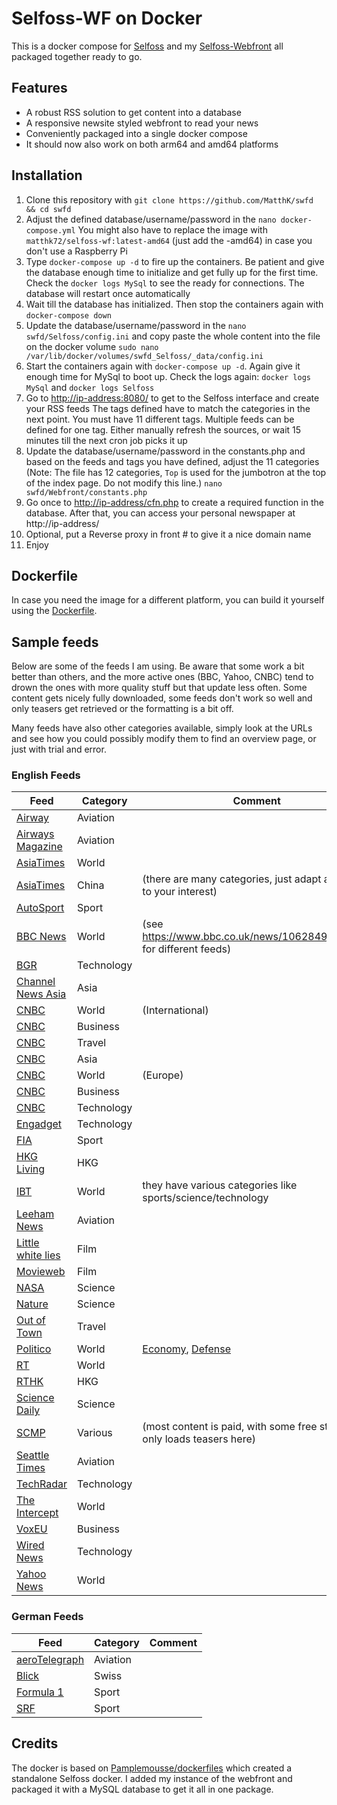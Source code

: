 # Selfoss-WF on Docker
This is a docker compose for [Selfoss](https://github.com/fossar/selfoss) and my [Selfoss-Webfront](https://github.com/MatthK/Selfoss-Webfront) all packaged together ready to go.

## Features
- A robust RSS solution to get content into a database
- A responsive newsite styled webfront to read your news
- Conveniently packaged into a single docker compose 
- It should now also work on both arm64 and amd64 platforms

## Installation

1.  Clone this repository with `git clone https://github.com/MatthK/swfd && cd swfd`
2.  Adjust the defined database/username/password in the `nano docker-compose.yml`
    You might also have to replace the image with `matthk72/selfoss-wf:latest-amd64` (just add the -amd64) in case you don't use a Raspberry Pi
3.  Type `docker-compose up -d` to fire up the containers. Be patient and give the database enough time to initialize and get fully up for the first time. Check the `docker logs MySql` to see the ready for connections. The database will restart once automatically
3.  Wait till the database has initialized. Then stop the containers again with `docker-compose down`
3.  Update the database/username/password in the `nano swfd/Selfoss/config.ini` and copy paste the whole content into the file on the docker volume
    `sudo nano /var/lib/docker/volumes/swfd_Selfoss/_data/config.ini`
5.  Start the containers again with `docker-compose up -d`. Again give it enough time for MySql to boot up. Check the logs again: `docker logs MySql` and `docker logs Selfoss`
6.  Go to <http://ip-address:8080/> to get to the Selfoss interface and create your RSS feeds
    The tags defined have to match the categories in the next point. You must have 11 different tags. Multiple feeds can be defined for one tag. Either manually refresh the sources, or wait 15 minutes till the next cron job picks it up
7.  Update the database/username/password in the constants.php and based on the feeds and tags you have defined, adjust the 11 categories (Note: The file has 12 categories, `Top` is used for the jumbotron at the top of the index page. Do not modify this line.)
    `nano swfd/Webfront/constants.php`
8.  Go once to <http://ip-address/cfn.php> to create a required function in the database. After that, you can access your personal newspaper at http://ip-address/
9.  Optional, put a Reverse proxy in front # to give it a nice domain name
10. Enjoy

## Dockerfile
In case you need the image for a different platform, you can build it yourself using the [Dockerfile](https://github.com/MatthK/Selfoss-WF-Docker).

## Sample feeds

Below are some of the feeds I am using. Be aware that some work a bit better than others, and the more active ones (BBC, Yahoo, CNBC) tend to drown the ones with more quality stuff but that update less often. Some content gets nicely fully downloaded, some feeds don't work so well and only teasers get retrieved or the formatting is a bit off.

Many feeds have also other categories available, simply look at the URLs and see how you could possibly modify them to find an overview page, or just with trial and error.

### English Feeds

| Feed	| Category 	| Comment |
|---	|---	|---	|
| [Airway](https://www.airway1.com/feed/)	| Aviation	|  |
| [Airways Magazine](https://airwaysmag.com/rss)	| Aviation	|	|
| [AsiaTimes](https://asiatimes.com/category/world/feed/)	| World	|	|
| [AsiaTimes](https://asiatimes.com/category/china/feed/)	| China	| (there are many categories, just adapt according to your interest) |
| [AutoSport](https://www.autosport.com/rss/feed/f1)	| Sport |	|
| [BBC News](http://newsrss.bbc.co.uk/rss/newsonline_uk_edition/world/rss.xml)	| World	| (see https://www.bbc.co.uk/news/10628494#userss for different feeds) |
| [BGR](https://bgr.com/feed/)	| Technology	| |
| [Channel News Asia](https://www.channelnewsasia.com/rssfeeds/8395744)	| Asia | |
| [CNBC](https://www.cnbc.com/id/100727362/device/rss/rss.html)	| World | (International) |
| [CNBC](https://www.cnbc.com/id/20910258/device/rss/rss.html)	| Business | |
| [CNBC](https://www.cnbc.com/id/10000739/device/rss/rss.html)	| Travel | |
| [CNBC](https://www.cnbc.com/id/19832390/device/rss/rss.html)	| Asia | |
| [CNBC](https://www.cnbc.com/id/19794221/device/rss/rss.html)	| World | (Europe) |
| [CNBC](https://www.cnbc.com/id/10001147/device/rss/rss.html)	| Business | |
| [CNBC](https://www.cnbc.com/id/19854910/device/rss/rss.html)	| Technology | |
| [Engadget](http://www.engadget.com/rss.xml)	| Technology | |
| [FIA](https://www.fia.com/rss/news)	| Sport | |
| [HKG Living](https://hongkongliving.com/feed/)	| HKG | |
| [IBT](https://www.ibtimes.sg/rss/world)	| World | they have various categories like sports/science/technology |
| [Leeham News](https://leehamnews.com/feed/)	| Aviation | |
| [Little white lies](https://lwlies.com/feed/)	| Film | |
| [Movieweb](https://movieweb.com/rss/movie-reviews/)	| Film | |
| [NASA](https://www.nasa.gov/rss/dyn/lg_image_of_the_day.rss)	| Science | |
| [Nature](http://feeds.nature.com/nature/rss/current)	| Science | |
| [Out of Town](https://outoftownblog.com/feed/)	| Travel | |
| [Politico](http://rss.politico.com/politics-news.xml)	| World	| [Economy](http://rss.politico.com/economy.xml), [Defense](http://rss.politico.com/defense.xml) |
| [RT](https://www.rt.com/rss/)	| World | |
| [RTHK](http://rthk.hk/rthk/news/rss/e_expressnews_elocal.xml)	| HKG | |
| [Science Daily](http://feeds.sciencedaily.com/sciencedaily)	| Science | |
| [SCMP](https://www.scmp.com/rss)	| Various | (most content is paid, with some free stuff. It only loads teasers here) |
| [Seattle Times](https://www.seattletimes.com/boeing-aerospace/feed/)	| Aviation | |
| [TechRadar](https://www.techradar.com/rss)	| Technology | |
| [The Intercept](https://theintercept.com/feed/?lang=en)	| World | |
| [VoxEU](https://voxeu.org/feed/recent/rss.xml)	| Business | |
| [Wired News](http://www.wired.com/news_drop/netcenter/netcenter.rdf)	| Technology | |
| [Yahoo News](http://rss.news.yahoo.com/rss/world)	| World | |

### German Feeds

| Feed	| Category 	| Comment |
|---	|---	|---	|
| [aeroTelegraph](https://www.aerotelegraph.com/feed)	| Aviation	| |
| [Blick](https://www.blick.ch/rss.xml)	| Swiss	| |
| [Formula 1](https://www.motorsport-total.com/rss/rss_formel-1.xml)	| Sport	| |
| [SRF](https://www.srf.ch/sport/bnf/rss/2958)	| Sport	| |

## Credits
The docker is based on [Pamplemousse/dockerfiles](https://github.com/Pamplemousse/dockerfiles/tree/master/selfoss) which created a standalone Selfoss docker. I added my instance of the webfront and packaged it with a MySQL database to get it all in one package.
